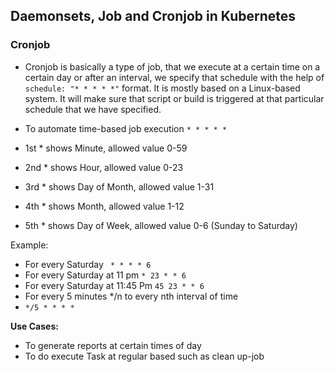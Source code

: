 ## Daemonsets, Job and Cronjob in Kubernetes

### Cronjob

-  Cronjob is basically a type of job, that we execute at a certain time on a certain day or after an interval, we specify that schedule with the help of ``` schedule: "* * * * *" ``` format. It is mostly based on a Linux-based system. It will make sure that script or build is triggered at that particular schedule that we have specified.

- To automate time-based job execution
``` * * * * * ```
- 1st * shows Minute, allowed value 0-59
- 2nd * shows Hour, allowed value 0-23
- 3rd * shows Day of Month, allowed value 1-31
- 4th * shows Month, allowed value 1-12
- 5th * shows Day of Week, allowed value 0-6 (Sunday to Saturday)

Example: 
- For every Saturday
``` * * * * 6```
- For every Saturday at 11 pm
```* 23 * * 6```
- For every Saturday at 11:45 Pm
```45 23 * * 6```
- For every 5 minutes */n to every nth interval of time
- ```*/5 * * * *```

**Use Cases:**
- To generate reports at certain times of day
- To do execute Task at regular based such as clean up-job

